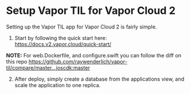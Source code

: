 # Setup Vapor TIL for Vapor Cloud 2

Setting up the Vapor TIL app for Vapor Cloud 2 is fairly simple.

1. Start by following the quick start here: https://docs.v2.vapor.cloud/quick-start/

**NOTE:** For web.Dockerfile, and configure.swift you can follow the diff on this repo https://github.com/raywenderlich/vapor-til/compare/master...joscdk:master

2. After deploy, simply create a database from the applications view, and scale the application to one replica.